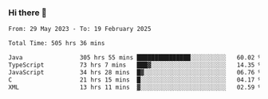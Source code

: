 ### Hi there 👋

<!--START_SECTION:waka-->

```txt
From: 29 May 2023 - To: 19 February 2025

Total Time: 505 hrs 36 mins

Java                305 hrs 55 mins ███████████████░░░░░░░░░░   60.02 %
TypeScript          73 hrs 7 mins   ███▓░░░░░░░░░░░░░░░░░░░░░   14.35 %
JavaScript          34 hrs 28 mins  █▓░░░░░░░░░░░░░░░░░░░░░░░   06.76 %
C                   21 hrs 15 mins  █░░░░░░░░░░░░░░░░░░░░░░░░   04.17 %
XML                 13 hrs 11 mins  ▓░░░░░░░░░░░░░░░░░░░░░░░░   02.59 %
```

<!--END_SECTION:waka-->
<!--
**the-beef-calculator/the-beef-calculator** is a ✨ _special_ ✨ repository because its `README.md` (this file) appears on your GitHub profile.

Here are some ideas to get you started:

- 🔭 I’m currently working on ...
- 🌱 I’m currently learning ...
- 👯 I’m looking to collaborate on ...
- 🤔 I’m looking for help with ...
- 💬 Ask me about ...
- 📫 How to reach me: ...
- 😄 Pronouns: ...
- ⚡ Fun fact: ...
-->
